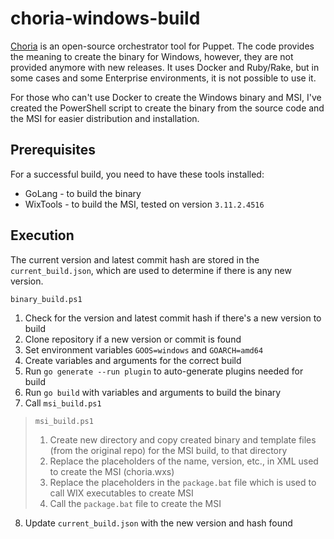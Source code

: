 # choria-windows-build
[Choria](https://github.com/choria-io) is an open-source orchestrator tool for Puppet. The code provides the meaning to create the binary for Windows, however, they are not provided anymore with new releases. It uses Docker and Ruby/Rake, but in some cases and some Enterprise environments, it is not possible to use it.

For those who can't use Docker to create the Windows binary and MSI, I've created the PowerShell script to create the binary from the source code and the MSI for easier distribution and installation.

## Prerequisites
For a successful build, you need to have these tools installed:

- GoLang - to build the binary
- WixTools - to build the MSI, tested on version `3.11.2.4516`

## Execution
The current version and latest commit hash are stored in the `current_build.json`, which are used to determine if there is any new version.

`binary_build.ps1`
1. Check for the version and latest commit hash if there's a new version to build
2. Clone repository if a new version or commit is found
3. Set environment variables `GOOS=windows` and `GOARCH=amd64`
4. Create variables and arguments for the correct build
5. Run `go generate --run plugin` to auto-generate plugins needed for build
6. Run `go build` with variables and arguments to build the binary
7. Call `msi_build.ps1`

> `msi_build.ps1`
> 1. Create new directory and copy created binary and template files (from the original repo) for the MSI build, to that directory
> 2. Replace the placeholders of the name, version, etc., in XML used to create the MSI (choria.wxs)
> 3. Replace the placeholders in the `package.bat` file which is used to call WIX executables to create MSI
> 4. Call the `package.bat` file to create the MSI

8. Update `current_build.json` with the new version and hash found
